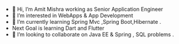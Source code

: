 - 👋 Hi, I’m Amit Mishra working as Senior Application Engineer
- 👀 I’m interested in WebApps & App Development
- 🌱 I’m currently  learning Spring Mvc ,Spring Boot,Hibernate .
-    Next Goal is learning Dart and Flutter
- 💞️ I’m looking to collaborate on  Java EE & Spring , SQL problems .


<!---
amitmishra-110/amitmishra-110 is a ✨ special ✨ repository because its `README.md` (this file) appears on your GitHub profile.
You can click the Preview link to take a look at your changes.
--->
